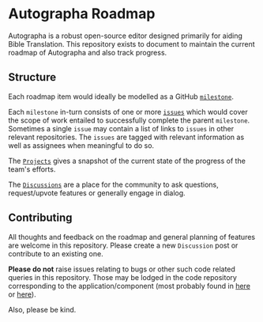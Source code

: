 # Autographa Roadmap
Autographa is a robust open-source editor designed primarily for aiding Bible Translation. This repository exists to document to maintain the current roadmap of Autographa and also track progress.

## Structure
Each roadmap item would ideally be modelled as a GitHub [`milestone`](https://github.com/friendsofagape/autographa-roadmap/milestones). 

Each `milestone` in-turn consists of one or more [`issues`](https://github.com/friendsofagape/autographa-roadmap/issues) which would cover the scope of work entailed to successfully complete the parent `milestone`. Sometimes a single `issue` may contain a list of links to `issues` in other relevant repositories. The `issues` are tagged with relevant information as well as assignees when meaningful to do so.

The [`Projects`](https://github.com/friendsofagape/autographa-roadmap/projects) gives a snapshot of the current state of the progress of the team's efforts.

The [`Discussions`](https://github.com/friendsofagape/autographa-roadmap/discussions) are a place for the community to ask questions, request/upvote features or generally engage in dialog.

## Contributing
All thoughts and feedback on the roadmap and general planning of features are welcome in this repository. Please create a new `Discussion` post or contribute to an existing one.

**Please do not** raise issues relating to bugs or other such code related queries in this repository. Those may be lodged in the code repository corresponding to the application/component (most probably found in [here](https://github.com/friendsofagape) or [here](https://github.com/Bridgeconn)).

Also, please be kind.
